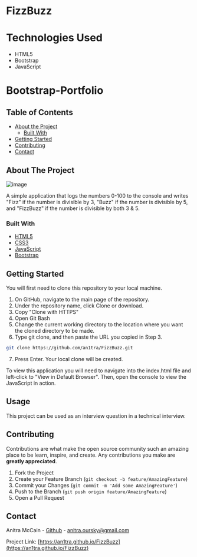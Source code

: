 # FizzBuzz



<h1>Technologies Used</h1>
<ul>
  <li>HTML5</li>
  <li>Bootstrap</li>
  <li>JavaScript</li>
</ul>

# Bootstrap-Portfolio

<!-- TABLE OF CONTENTS -->
## Table of Contents

* [About the Project](#about-the-project)
  * [Built With](#built-with)
* [Getting Started](#getting-started)
* [Contributing](#contributing)
* [Contact](#contact)



<!-- ABOUT THE PROJECT -->
## About The Project

![image](https://user-images.githubusercontent.com/25800122/70292585-99c72380-17ac-11ea-8208-e949c921a933.png)

A simple application that logs the numbers 0-100 to the console and writes "Fizz" if the number is divisible by 3, "Buzz" if the number is divisible by 5, and "FizzBuzz" if the number is divisible by both 3 &amp; 5.

### Built With
* [HTML5](https://html.com/)
* [CSS3](https://www.w3schools.com/css/default.asp)
* [JavaScript](https://www.javascript.com/)
* [Bootstrap](https://getbootstrap.com/)


<!-- GETTING STARTED -->
## Getting Started

You will first need to clone this repository to your local machine. 

1. On GitHub, navigate to the main page of the repository.
2. Under the repository name, click Clone or download. 
3. Copy "Clone with HTTPS"
4. Open Git Bash
5. Change the current working directory to the location where you want the cloned directory to be made.
6. Type git clone, and then paste the URL you copied in Step 3.
```sh
git clone https://github.com/an1tra/FizzBuzz.git
```
7. Press Enter. Your local clone will be created.

To view this application you will need to navigate into the index.html file and left-click to "View in Default Browser". Then, open the console to view the JavaScript in action. 


<!-- USAGE EXAMPLES -->
## Usage

This project can be used as an interview question in a technical interview.  


<!-- CONTRIBUTING -->
## Contributing

Contributions are what make the open source community such an amazing place to be learn, inspire, and create. Any contributions you make are **greatly appreciated**.

1. Fork the Project
2. Create your Feature Branch (`git checkout -b feature/AmazingFeature`)
3. Commit your Changes (`git commit -m 'Add some AmazingFeature'`)
4. Push to the Branch (`git push origin feature/AmazingFeature`)
5. Open a Pull Request


<!-- CONTACT -->
## Contact

Anitra McCain - [Github](https://github.com/an1tra) - anitra.oursky@gmail.com

Project Link: [https://an1tra.github.io/FizzBuzz](https://an1tra.github.io/FizzBuzz)



